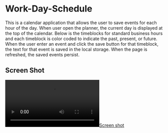 # Work-Day-Schedule

This is a calendar application that allows the user to save events for each hour of the day. When user open the planner, the current day is displayed at the top of the calendar. Below is the timeblocks for standard business hours and each timeblock is color coded to indicate the past, present, or future. When the user enter an event and click the save button for that timeblock, the text for that event is saved in the local storage. When the page is refreshed, the saved events persist.

## Screen Shot

[![Screen shot](./Work-day.webM)](https://drive.google.com/file/d/1Kqdd_97pd8iQatkKJ0UXEGh9MevlzZ4W/view)

